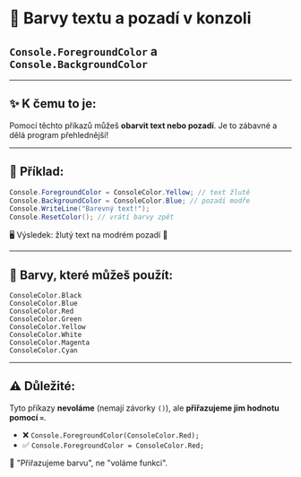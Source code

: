 # 🎨 Barvy textu a pozadí v konzoli

## `Console.ForegroundColor` a `Console.BackgroundColor`

---

## ✨ K čemu to je:

Pomocí těchto příkazů můžeš **obarvit text nebo pozadí**.
Je to zábavné a dělá program přehlednější!

---

## 🧩 Příklad:

```csharp
Console.ForegroundColor = ConsoleColor.Yellow; // text žlutě
Console.BackgroundColor = ConsoleColor.Blue; // pozadí modře
Console.WriteLine("Barevný text!");
Console.ResetColor(); // vrátí barvy zpět
```

🖥️ Výsledek: žlutý text na modrém pozadí 🎨

---

## 🎨 Barvy, které můžeš použít:

```
ConsoleColor.Black
ConsoleColor.Blue
ConsoleColor.Red
ConsoleColor.Green
ConsoleColor.Yellow
ConsoleColor.White
ConsoleColor.Magenta
ConsoleColor.Cyan
```

---

## ⚠️ Důležité:

Tyto příkazy **nevoláme** (nemají závorky `()`), ale **přiřazujeme jim hodnotu pomocí `=`**.

- ❌ `Console.ForegroundColor(ConsoleColor.Red);`
- ✅ `Console.ForegroundColor = ConsoleColor.Red;`

🧠 "Přiřazujeme barvu", ne "voláme funkci".